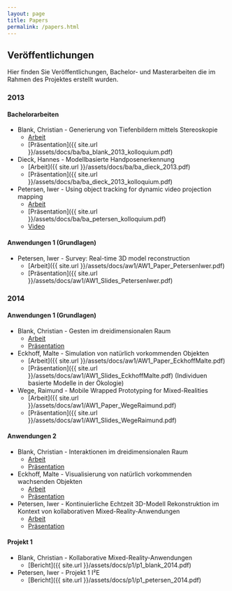 ```yaml
---
layout: page
title: Papers
permalink: /papers.html
---
```


## Veröffentlichungen

Hier finden Sie Veröffentlichungen, Bachelor- und Masterarbeiten die im Rahmen des Projektes erstellt wurden.

### 2013

#### Bachelorarbeiten

 * Blank, Christian - Generierung von Tiefenbildern mittels Stereoskopie
    * [Arbeit](http://edoc.sub.uni-hamburg.de/haw/volltexte/2013/2171/pdf/bachelorthesis.pdf)
    * [Präsentation]({{ site.url }}/assets/docs/ba/ba_blank_2013_kolloquium.pdf)
 * Dieck, Hannes - Modellbasierte Handposenerkennung
    * [Arbeit]({{ site.url }}/assets/docs/ba/ba_dieck_2013.pdf)
    * [Präsentation]({{ site.url }}/assets/docs/ba/ba_dieck_2013_kolloquium.pdf)
 * Petersen, Iwer - Using object tracking for dynamic video projection mapping
    * [Arbeit](http://edoc.sub.uni-hamburg.de/haw/volltexte/2013/2062/pdf/BA_PetersenIwer.pdf)
    * [Präsentation]({{ site.url }}/assets/docs/ba/ba_petersen_kolloquium.pdf)
    * <a href="https://www.youtube.com/watch?v=Vvukr9mUIhE" target="blank">Video</a>

#### Anwendungen 1 (Grundlagen)

 * Petersen, Iwer - Survey: Real-time 3D model reconstruction
    * [Arbeit]({{ site.url }}/assets/docs/aw1/AW1_Paper_PetersenIwer.pdf)
    * [Präsentation]({{ site.url }}/assets/docs/aw1/AW1_Slides_PetersenIwer.pdf)

### 2014

#### Anwendungen 1 (Grundlagen)

 * Blank, Christian - Gesten im dreidimensionalen Raum
    * [Arbeit](http://users.informatik.haw-hamburg.de/~ubicomp/projekte/master2013-aw1/blank/bericht.pdf)
    * [Präsentation](http://users.informatik.haw-hamburg.de/~ubicomp/projekte/master2013-aw1/blank/folien.pdf)
 * Eckhoff, Malte - Simulation von natürlich vorkommenden Objekten
    * [Arbeit]({{ site.url }}/assets/docs/aw1/AW1_Paper_EckhoffMalte.pdf)
    * [Präsentation]({{ site.url }}/assets/docs/aw1/AW1_Slides_EckhoffMalte.pdf) (Individuen basierte Modelle in der Ökologie)
 * Wege, Raimund - Mobile Wrapped Prototyping for Mixed-Realities
    * [Arbeit]({{ site.url }}/assets/docs/aw1/AW1_Paper_WegeRaimund.pdf)
    * [Präsentation]({{ site.url }}/assets/docs/aw1/AW1_Slides_WegeRaimund.pdf)
    

#### Anwendungen 2

 * Blank, Christian - Interaktionen im dreidimensionalen Raum
    * [Arbeit](http://users.informatik.haw-hamburg.de/~ubicomp/projekte/master2014-aw2/blank/bericht.pdf)
    * [Präsentation](http://users.informatik.haw-hamburg.de/~ubicomp/projekte/master2014-aw2/blank/folien.pdf)
 * Eckhoff, Malte - Visualisierung von natürlich vorkommenden wachsenden Objekten
    * [Arbeit](http://users.informatik.haw-hamburg.de/~ubicomp/projekte/master2014-aw2/eckhoff/bericht.pdf)
    * [Präsentation](http://users.informatik.haw-hamburg.de/~ubicomp/projekte/master2014-aw2/eckhoff/folien.pdf)
 * Petersen, Iwer - Kontinuierliche Echtzeit 3D-Modell Rekonstruktion im Kontext von kollaborativen Mixed-Reality-Anwendungen
    * [Arbeit](http://users.informatik.haw-hamburg.de/~ubicomp/projekte/master2014-aw2/petersen/bericht.pdf)
    * [Präsentation](http://users.informatik.haw-hamburg.de/~ubicomp/projekte/master2014-aw2/petersen/folien.pdf)

#### Projekt 1

 * Blank, Christian - Kollaborative Mixed-Reality-Anwendungen
    * [Bericht]({{ site.url }}/assets/docs/p1/p1_blank_2014.pdf)
 * Petersen, Iwer - Projekt 1 I²E
    * [Bericht]({{ site.url }}/assets/docs/p1/p1_petersen_2014.pdf)
 